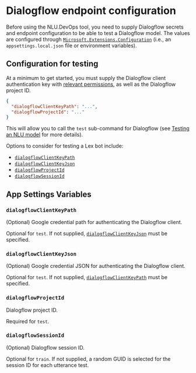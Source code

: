 # Dialogflow endpoint configuration

Before using the NLU.DevOps tool, you need to supply Dialogflow secrets and endpoint configuration to be able to test a Dialogflow model. The values are configured through [`Microsoft.Extensions.Configuration`](https://docs.microsoft.com/en-us/dotnet/api/microsoft.extensions.configuration?view=aspnetcore-2.1) (i.e., an `appsettings.local.json` file or environment variables).

## Configuration for testing

At a minimum to get started, you must supply the Dialogflow client authentication key with [relevant permissions](https://dialogflow.com/docs/reference/v2-auth-setup), as well as the Dialogflow project ID.

```json
{
  "dialogflowClientKeyPath": "...",
  "dialogflowProjectId": "..."
}
```

This will allow you to call the `test` sub-command for Dialogflow (see [Testing an NLU model](Test.md) for more details).

Options to consider for testing a Lex bot include:
- [`dialogflowClientKeyPath`](#dialogflowclientkeypath)
- [`dialogflowClientKeyJson`](#dialogflowclientkeyjson)
- [`dialogflowProjectId`](#dialogflowprojectid)
- [`dialogflowSessionId`](#dialogflowsessionid)

## App Settings Variables

### `dialogflowClientKeyPath`
(Optional) Google credential path for authenticating the Dialogflow client.

Optional for `test`. If not supplied, [`dialogflowClientKeyJson`](#dialogflowclientkeypath) must be specified.

### `dialogflowClientKeyJson`
(Optional) Google credential JSON for authenticating the Dialogflow client.

Optional for `test`. If not supplied, [`dialogflowClientKeyPath`](#dialogflowclientkeypath) must be specified.

### `dialogflowProjectId`
Dialogflow project ID.

Required for `test`.

### `dialogflowSessionId`
(Optional) Dialogflow session ID.

Optional for `train`. If not supplied, a random GUID is selected for the session ID for each utterance test.
